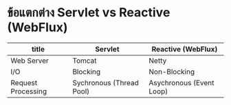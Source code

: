 # ข้อแตกต่าง Servlet vs Reactive (WebFlux) 

|   title    | Servlet   | Reactive (WebFlux) |
|------------| --------- | -------------------|
|   Web Server    | Tomcat  | Netty    | 
|      I/O        | Blocking | Non-Blocking | 
|   Request Processing   | Sychronous (Thread Pool) | Asychronous  (Event Loop) | 

